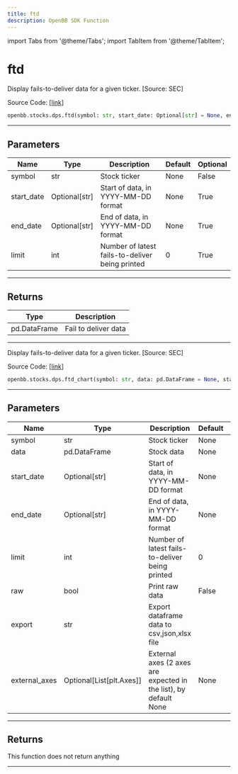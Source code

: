 ```yaml
---
title: ftd
description: OpenBB SDK Function
---
```


import Tabs from '@theme/Tabs';
import TabItem from '@theme/TabItem';

# ftd

<Tabs>
<TabItem value="model" label="Model" default>

Display fails-to-deliver data for a given ticker. [Source: SEC]

Source Code: [[link](https://github.com/OpenBB-finance/OpenBBTerminal/tree/main/openbb_terminal/stocks/dark_pool_shorts/sec_model.py#L60)]

```python
openbb.stocks.dps.ftd(symbol: str, start_date: Optional[str] = None, end_date: Optional[str] = None, limit: int = 0)
```

---

## Parameters

| Name | Type | Description | Default | Optional |
| ---- | ---- | ----------- | ------- | -------- |
| symbol | str | Stock ticker | None | False |
| start_date | Optional[str] | Start of data, in YYYY-MM-DD format | None | True |
| end_date | Optional[str] | End of data, in YYYY-MM-DD format | None | True |
| limit | int | Number of latest fails-to-deliver being printed | 0 | True |


---

## Returns

| Type | Description |
| ---- | ----------- |
| pd.DataFrame | Fail to deliver data |
---

</TabItem>
<TabItem value="view" label="Chart">

Display fails-to-deliver data for a given ticker. [Source: SEC]

Source Code: [[link](https://github.com/OpenBB-finance/OpenBBTerminal/tree/main/openbb_terminal/stocks/dark_pool_shorts/sec_view.py#L28)]

```python
openbb.stocks.dps.ftd_chart(symbol: str, data: pd.DataFrame = None, start_date: Optional[str] = None, end_date: Optional[str] = None, limit: int = 0, raw: bool = False, export: str = "", external_axes: Optional[List[matplotlib.axes._axes.Axes]] = None)
```

---

## Parameters

| Name | Type | Description | Default | Optional |
| ---- | ---- | ----------- | ------- | -------- |
| symbol | str | Stock ticker | None | False |
| data | pd.DataFrame | Stock data | None | True |
| start_date | Optional[str] | Start of data, in YYYY-MM-DD format | None | True |
| end_date | Optional[str] | End of data, in YYYY-MM-DD format | None | True |
| limit | int | Number of latest fails-to-deliver being printed | 0 | True |
| raw | bool | Print raw data | False | True |
| export | str | Export dataframe data to csv,json,xlsx file |  | True |
| external_axes | Optional[List[plt.Axes]] | External axes (2 axes are expected in the list), by default None | None | True |


---

## Returns

This function does not return anything

---

</TabItem>
</Tabs>
